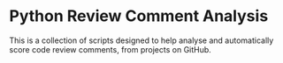 # Python Review Comment Analysis

This is a collection of scripts designed to help analyse and automatically score code review comments, from projects on GitHub.
